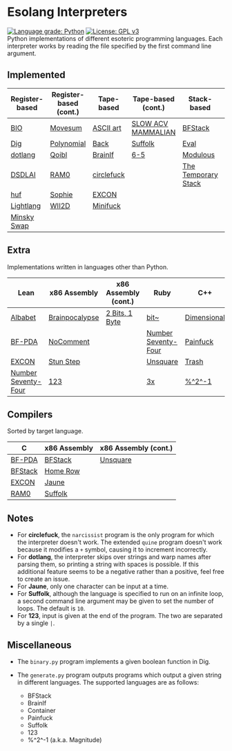 # Esolang Interpreters
[![Language grade: Python](https://img.shields.io/lgtm/grade/python/g/bangyen/esolangs.svg?logo=lgtm&logoWidth=18)](https://lgtm.com/projects/g/bangyen/esolangs/context:python)
[![License: GPL v3](https://img.shields.io/badge/License-GPLv3-blue.svg)](https://www.gnu.org/licenses/gpl-3.0) \
Python implementations of different esoteric programming languages. Each interpreter works by reading the file specified by the first command line argument.

## Implemented
| Register-based                                       | Register-based (cont.)                             | Tape-based                                         | Tape-based (cont.)                                                 | Stack-based                                                          | Other                                            |
|------------------------------------------------------|----------------------------------------------------|----------------------------------------------------|--------------------------------------------------------------------|----------------------------------------------------------------------|--------------------------------------------------|
| [BIO](https://esolangs.org/wiki/BIO)                 | [Movesum](https://esolangs.org/wiki/Movesum)       | [ASCII art](https://esolangs.org/wiki/ASCII_art)   | [SLOW ACV MAMMALIAN](https://esolangs.org/wiki/SLOW_ACV_MAMMALIAN) | [BFStack](https://esolangs.org/wiki/BFStack)                         | [Bitdeque](https://esolangs.org/wiki/Bitdeque)   |
| [Dig](https://esolangs.org/wiki/Dig)                 | [Polynomial](https://esolangs.org/wiki/Polynomial) | [Back](https://esolangs.org/wiki/Back)             | [Suffolk](https://esolangs.org/wiki/Suffolk)                       | [Eval](https://esolangs.org/wiki/Eval)                               | [Clockwise](https://esolangs.org/wiki/Clockwise) |
| [dotlang](https://esolangs.org/wiki/Dotlang)         | [Qoibl](https://esolangs.org/wiki/Qoibl)           | [BrainIf](https://esolangs.org/wiki/BrainIf)       | [6-5](https://esolangs.org/wiki/6-5)                               | [Modulous](https://esolangs.org/wiki/Modulous)                       | [Container](https://esolangs.org/wiki/Container) |
| [DSDLAI](https://esolangs.org/wiki/DSDLAI)           | [RAM0](https://esolangs.org/wiki/RAM0)             | [circlefuck](https://esolangs.org/wiki/Circlefuck) |                                                                    | [The Temporary Stack](https://esolangs.org/wiki/The_Temporary_Stack) | [Keys](https://esolangs.org/wiki/Keys)           |
| [huf](https://esolangs.org/wiki/Huf)                 | [Sophie](https://esolangs.org/wiki/Sophie)         | [EXCON](https://esolangs.org/wiki/EXCON)           |                                                                    |                                                                      | [Nevermind](https://esolangs.org/wiki/Nevermind) |
| [Lightlang](https://esolangs.org/wiki/Lightlang)     | [WII2D](https://esolangs.org/wiki/WII2D)           | [Minifuck](https://esolangs.org/wiki/Minifuck)     |                                                                    |                                                                      | [ZTOALC L](https://esolangs.org/wiki/ZTOALC_L)   |
| [Minsky Swap](https://esolangs.org/wiki/Minsky_Swap) |                                                    |                                                    |                                                                    |                                                                      |                                                  |

## Extra
Implementations written in languages other than Python.

| Lean                                                                 | x86 Assembly                                               | x86 Assembly (cont.)                                       | Ruby                                                                 | C++                                                  | R                                        |
|----------------------------------------------------------------------|------------------------------------------------------------|------------------------------------------------------------|----------------------------------------------------------------------|------------------------------------------------------|------------------------------------------|
| [Albabet](https://esolangs.org/wiki/Albabet)                         | [Brainpocalypse](https://esolangs.org/wiki/Brainpocalypse) | [2 Bits, 1 Byte](https://esolangs.org/wiki/2_Bits,_1_Byte) | [bit~](https://esolangs.org/wiki/Bit~)                               | [Dimensional](https://esolangs.org/wiki/Dimensional) | [EXCON](https://esolangs.org/wiki/EXCON) |
| [BF-PDA](https://esolangs.org/wiki/BF-PDA)                           | [NoComment](https://esolangs.org/wiki/NoComment)           |                                                            | [Number Seventy-Four](https://esolangs.org/wiki/Number_Seventy-Four) | [Painfuck](https://esolangs.org/wiki/Painfuck)       |                                          |
| [EXCON](https://esolangs.org/wiki/EXCON)                             | [Stun Step](https://esolangs.org/wiki/Stun_Step)           |                                                            | [Unsquare](https://esolangs.org/wiki/Unsquare)                       | [Trash](https://esolangs.org/wiki/Trash)             |                                          |
| [Number Seventy-Four](https://esolangs.org/wiki/Number_Seventy-Four) | [123](https://esolangs.org/wiki/123)                       |                                                            | [3x](https://esolangs.org/wiki/3x)                                   | [%^2^-1](https://esolangs.org/wiki/%25%5E2%5E-1)     |                                          |

## Compilers
Sorted by target language.

| C                                            | x86 Assembly                                   | x86 Assembly (cont.)                           |
|----------------------------------------------|------------------------------------------------|------------------------------------------------|
| [BF-PDA](https://esolangs.org/wiki/BF-PDA)   | [BFStack](https://esolangs.org/wiki/BFStack)   | [Unsquare](https://esolangs.org/wiki/Unsquare) |
| [BFStack](https://esolangs.org/wiki/BFStack) | [Home Row](https://esolangs.org/wiki/Home_Row) |                                                |
| [EXCON](https://esolangs.org/wiki/EXCON)     | [Jaune](https://esolangs.org/wiki/Jaune)       |                                                |
| [RAM0](https://esolangs.org/wiki/RAM0)       | [Suffolk](https://esolangs.org/wiki/Suffolk)   |                                                |

## Notes
-   For **circlefuck**, the `narcissist` program is the only program for which the interpreter doesn't work. The extended `quine` program doesn't work because it modifies a `+` symbol, causing it to increment incorrectly.
-   For **dotlang**, the interpreter skips over strings and warp names after parsing them, so printing a string with spaces is possible. If this additional feature seems to be a negative rather than a positive, feel free to create an issue.
-   For **Jaune**, only one character can be input at a time.
-   For **Suffolk**, although the language is specified to run on an infinite loop, a second command line argument may be given to set the number of loops. The default is `10`.
-   For **123**, input is given at the end of the program. The two are separated by a single `|`.

## Miscellaneous
-   The `binary.py` program implements a given boolean function in Dig.

-   The `generate.py` program outputs programs which output a given string in different languages. The supported languages are as follows:
    -   BFStack
    -   BrainIf
    -   Container
    -   Painfuck
    -   Suffolk
    -   123
    -   %^2^-1 (a.k.a. Magnitude)
